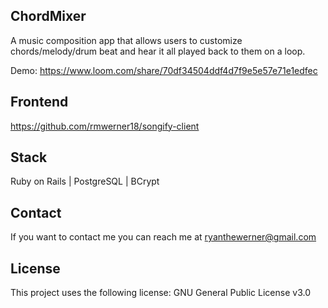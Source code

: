 ## ChordMixer
A music composition app that allows users to customize chords/melody/drum beat and hear it all played back to them on a loop.

Demo:
https://www.loom.com/share/70df34504ddf4d7f9e5e57e71e1edfec

## Frontend
https://github.com/rmwerner18/songify-client

## Stack
Ruby on Rails | PostgreSQL | BCrypt 

## Contact
If you want to contact me you can reach me at ryanthewerner@gmail.com

## License
This project uses the following license: GNU General Public License v3.0
